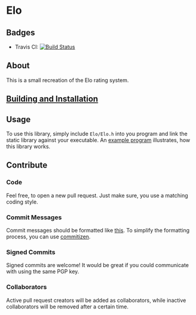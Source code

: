 # Elo

## Badges

* Travis CI: [![Build Status](https://travis-ci.org/rkr8/Elo.svg?branch=master)](https://travis-ci.org/rkr8/Elo)

## About

This is a small recreation of the Elo rating system.

## [Building and Installation](BUILD.md)

## Usage

To use this library, simply include `Elo/Elo.h` into you program and link the static library against your executable.
An [example program](example.cpp) illustrates, how this library works.

## Contribute

### Code

Feel free, to open a new pull request.
Just make sure, you use a matching coding style.

### Commit Messages

Commit messages should be formatted like [this](https://github.com/angular/angular.js/blob/master/CONTRIBUTING.md#-git-commit-guidelines).
To simplify the formatting process, you can use [commitizen](https://www.npmjs.com/package/commitizen).

### Signed Commits

Signed commits are welcome! It would be great if you could communicate with using the same PGP key.

### Collaborators

Active pull request creators will be added as collaborators, while inactive collaborators will be removed after a certain time.
